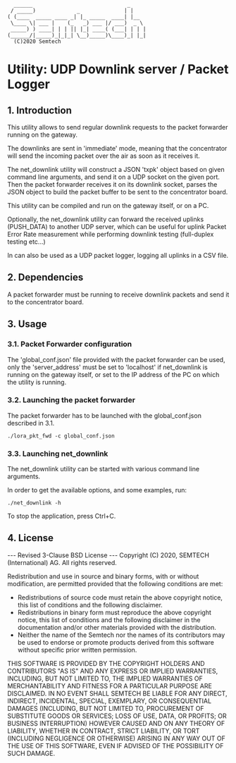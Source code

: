 	  ______                              _
	 / _____)             _              | |
	( (____  _____ ____ _| |_ _____  ____| |__
	 \____ \| ___ |    (_   _) ___ |/ ___)  _ \
	 _____) ) ____| | | || |_| ____( (___| | | |
	(______/|_____)_|_|_| \__)_____)\____)_| |_|
	  (C)2020 Semtech

Utility: UDP Downlink server / Packet Logger
============================================

## 1. Introduction

This utility allows to send regular downlink requests to the packet forwarder
running on the gateway.

The downlinks are sent in 'immediate' mode, meaning that the concentrator will
send the incoming packet over the air as soon as it receives it.

The net_downlink utility will construct a JSON 'txpk' object based on given
command line arguments, and send it on a UDP socket on the given port. Then the
packet forwarder receives it on its downlink socket, parses the JSON object to
build the packet buffer to be sent to the concentrator board.

This utility can be compiled and run on the gateway itself, or on a PC.

Optionally, the net_downlink utility can forward the received uplinks
(PUSH_DATA) to another UDP server, which can be useful for uplink Packet Error
Rate measurement while performing downlink testing (full-duplex testing etc...)

In can also be used as a UDP packet logger, logging all uplinks in a CSV file.

## 2. Dependencies

A packet forwarder must be running to receive downlink packets and send it to
the concentrator board.

## 3. Usage

### 3.1. Packet Forwarder configuration

The 'global_conf.json' file provided with the packet forwarder can be used, only
the 'server_address' must be set to 'localhost' if net_downlink is running on
the gateway itself, or set to the IP address of the PC on which the utility is
running.

### 3.2. Launching the packet forwarder

The packet forwarder has to be launched with the global_conf.json described in
3.1.

 `./lora_pkt_fwd -c global_conf.json`

### 3.3. Launching net_downlink

The net_downlink utility can be started with various command line arguments.

In order to get the available options, and some examples, run:

`./net_downlink -h`

To stop the application, press Ctrl+C.

## 4. License

--- Revised 3-Clause BSD License ---
Copyright (C) 2020, SEMTECH (International) AG.
All rights reserved.

Redistribution and use in source and binary forms, with or without modification,
are permitted provided that the following conditions are met:

  * Redistributions of source code must retain the above copyright notice,
    this list of conditions and the following disclaimer.
  * Redistributions in binary form must reproduce the above copyright notice,
    this list of conditions and the following disclaimer in the documentation
    and/or other materials provided with the distribution.
  * Neither the name of the Semtech nor the names of its contributors
    may be used to endorse or promote products derived from this software
    without specific prior written permission.

THIS SOFTWARE IS PROVIDED BY THE COPYRIGHT HOLDERS AND CONTRIBUTORS "AS IS" AND
ANY EXPRESS OR IMPLIED WARRANTIES, INCLUDING, BUT NOT LIMITED TO, THE IMPLIED
WARRANTIES OF MERCHANTABILITY AND FITNESS FOR A PARTICULAR PURPOSE ARE
DISCLAIMED. IN NO EVENT SHALL SEMTECH BE LIABLE FOR ANY DIRECT, INDIRECT,
INCIDENTAL, SPECIAL, EXEMPLARY, OR CONSEQUENTIAL DAMAGES (INCLUDING, BUT NOT
LIMITED TO, PROCUREMENT OF SUBSTITUTE GOODS OR SERVICES; LOSS OF USE, DATA, OR
PROFITS; OR BUSINESS INTERRUPTION) HOWEVER CAUSED AND ON ANY THEORY OF
LIABILITY, WHETHER IN CONTRACT, STRICT LIABILITY, OR TORT (INCLUDING NEGLIGENCE
OR OTHERWISE) ARISING IN ANY WAY OUT OF THE USE OF THIS SOFTWARE, EVEN IF
ADVISED OF THE POSSIBILITY OF SUCH DAMAGE.
